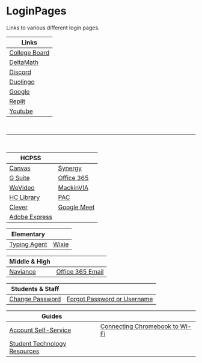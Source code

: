 # LoginPages
Links to various different login pages.

|Links|
|-|
|[College Board](https://prod.idp.collegeboard.org/signin)|
|[DeltaMath](https://www.deltamath.com/sign-in/)|
|[Discord](https://discord.com/login)|
|[Duolingo](https://www.duolingo.com/log-in)|
|[Google](https://accounts.google.com)|
|[Replit](https://replit.com/login)|
|[Youtube](https://youtube.com/signin)|

<br />

---

<br />

|HCPSS||
|-|-|
|[Canvas](https://hcpss.instructure.com/)|[Synergy](https://sis.hcpss.org/)|
|[G Suite](https://drive.google.com/a/hcpss.org/)|[Office 365](https://login.microsoftonline.com/login.srf?whr=hcpss.org)|
|[WeVideo](https://www.wevideo.com/socialdelegation/openid/gmail/sso/existingAuth?instanceName=WeVideo&nf=1&temporaryUser=true&requestedURL=/hub&signupLocation=website_homepage&user-property-triggerPlans=true&page_url=%2Findex.html)|[MackinVIA](https://clever.com/oauth/instant-login?client_id=89e5dd3090de1b3ee818&district_id=54622e794a323af70f00000c)|
|[HC Library](https://aplusstudent.hcpss.me/)|[PAC](http://youseemore.com/hcps/)|
|[Clever](https://clever.com/in/hcpss/?skip=1&specify_auth=saml)|[Google Meet](https://meet.google.com/)|
|[Adobe Express](https://express.adobe.com/sp/app-licensing-homepage)||

|Elementary||
|-|-|
|[Typing Agent](https://clever.com/oauth/instant-login?client_id=8c54ced0462a3fe2da0a&district_id=54622e794a323af70f00000c)|[Wixie](https://clever.com/oauth/instant-login?client_id=c8920d2d5687df29f79b&district_id=54622e794a323af70f00000c&specify_auth=saml)|

|Middle & High||
|-|-|
|[Naviance](https://clever.com/oauth/instant-login?client_id=998d799b68dd5e1b6a57&district_id=54622e794a323af70f00000c&specify_auth=saml)|[Office 365 Email](http://outlook.com/owa/hcpss.org)|

|Students & Staff||
|-|-|
|[Change Password](https://account.hcpss.org/change-password)|[Forgot Password or Username](https://account.hcpss.org/self-service)|

|Guides||
|-|-|
|[Account Self-Service](https://hcpss.me/account-self-service)|[Connecting Chromebook to Wi-Fi](https://hcpss.me/join-chromebook-to-wifi)|
|[Student Technology Resources](https://hcpss.instructure.com/courses/77796)||
